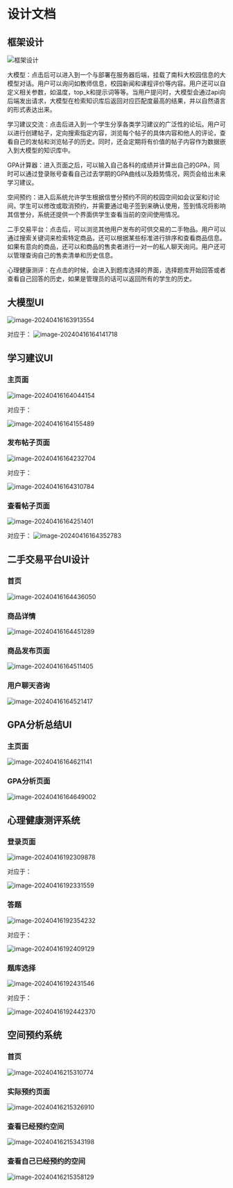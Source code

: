 # 设计文档

## 框架设计

![框架设计](C:\Users\Lenovo\Desktop\框架设计.png)

大模型：点击后可以进入到一个与部署在服务器后端，挂载了南科大校园信息的大模型对话。用户可以询问如教师信息，校园新闻和课程评价等内容。用户还可以自定义相关参数，如温度，top_k和提示词等等。当用户提问时，大模型会通过api向后端发出请求，大模型在检索知识库后返回对应匹配度最高的结果，并以自然语言的形式表达出来。

学习建议交流：点击后进入到一个学生分享各类学习建议的广泛性的论坛。用户可以进行创建帖子，定向搜索指定内容，浏览每个帖子的具体内容和他人的评论，查看自己的发帖和浏览帖子的历史。同时，还会定期将有价值的帖子内容作为数据嵌入到大模型的知识库中。

GPA计算器：进入页面之后，可以输入自己各科的成绩并计算出自己的GPA，同时可以通过登录账号查看自己过去学期的GPA曲线以及趋势情况，网页会给出未来学习建议。

空间预约：进入后系统允许学生根据信誉分预约不同的校园空间如会议室和讨论间，学生可以修改或取消预约，并需要通过电子签到来确认使用，签到情况将影响其信誉分，系统还提供一个界面供学生查看当前的空间使用情况。

二手交易平台：点击后，可以浏览其他用户发布的可供交易的二手物品。用户可以通过搜索关键词来检索特定商品，还可以根据某些标准进行排序和查看商品信息。如果有意向的商品，还可以和商品的售卖者进行一对一的私人聊天询问。用户还可以管理查询自己的售卖清单和历史信息。

心理健康测评：在点击的时候，会进入到题库选择的界面，选择题库开始回答或者查看自己回答的历史，如果是管理员的话可以返回所有的学生的历史。

## 大模型UI

![image-20240416163913554](C:\Users\Lenovo\AppData\Roaming\Typora\typora-user-images\image-20240416163913554.png)

对应于：
![image-20240416164141718](C:\Users\Lenovo\AppData\Roaming\Typora\typora-user-images\image-20240416164141718.png)



## 学习建议UI

### 主页面

![image-20240416164044154](C:\Users\Lenovo\AppData\Roaming\Typora\typora-user-images\image-20240416164044154.png)

对应于：

![image-20240416164155489](C:\Users\Lenovo\AppData\Roaming\Typora\typora-user-images\image-20240416164155489.png)

### 发布帖子页面

![image-20240416164232704](C:\Users\Lenovo\AppData\Roaming\Typora\typora-user-images\image-20240416164232704.png)

对应于：

![image-20240416164310784](C:\Users\Lenovo\AppData\Roaming\Typora\typora-user-images\image-20240416164310784.png)



### 查看帖子页面

![image-20240416164251401](C:\Users\Lenovo\AppData\Roaming\Typora\typora-user-images\image-20240416164251401.png)

对应于：
![image-20240416164352783](C:\Users\Lenovo\AppData\Roaming\Typora\typora-user-images\image-20240416164352783.png)



## 二手交易平台UI设计

### 首页

![image-20240416164436050](C:\Users\Lenovo\AppData\Roaming\Typora\typora-user-images\image-20240416164436050.png)



### 商品详情

![image-20240416164451289](C:\Users\Lenovo\AppData\Roaming\Typora\typora-user-images\image-20240416164451289.png)



### 商品发布页面

![image-20240416164511405](C:\Users\Lenovo\AppData\Roaming\Typora\typora-user-images\image-20240416164511405.png)





### 用户聊天咨询

![image-20240416164521417](C:\Users\Lenovo\AppData\Roaming\Typora\typora-user-images\image-20240416164521417.png)



## GPA分析总结UI

### 主页面

![image-20240416164621141](C:\Users\Lenovo\AppData\Roaming\Typora\typora-user-images\image-20240416164621141.png)

### GPA分析页面

![image-20240416164649002](C:\Users\Lenovo\AppData\Roaming\Typora\typora-user-images\image-20240416164649002.png)

## 心理健康测评系统

### 登录页面

![image-20240416192309878](C:\Users\Lenovo\AppData\Roaming\Typora\typora-user-images\image-20240416192309878.png)

对应于：

![image-20240416192331559](C:\Users\Lenovo\AppData\Roaming\Typora\typora-user-images\image-20240416192331559.png)



### 答题

![image-20240416192354232](C:\Users\Lenovo\AppData\Roaming\Typora\typora-user-images\image-20240416192354232.png)

对应于：

![image-20240416192409129](C:\Users\Lenovo\AppData\Roaming\Typora\typora-user-images\image-20240416192409129.png)



### 题库选择

![image-20240416192431546](C:\Users\Lenovo\AppData\Roaming\Typora\typora-user-images\image-20240416192431546.png)

对应于：

![image-20240416192442370](C:\Users\Lenovo\AppData\Roaming\Typora\typora-user-images\image-20240416192442370.png)



## 空间预约系统

### 首页

![image-20240416215310774](C:\Users\Lenovo\AppData\Roaming\Typora\typora-user-images\image-20240416215310774.png)



### 实际预约页面

![image-20240416215326910](C:\Users\Lenovo\AppData\Roaming\Typora\typora-user-images\image-20240416215326910.png)



### 查看已经预约空间

![image-20240416215343198](C:\Users\Lenovo\AppData\Roaming\Typora\typora-user-images\image-20240416215343198.png)



### 查看自己已经预约的空间

![image-20240416215358129](C:\Users\Lenovo\AppData\Roaming\Typora\typora-user-images\image-20240416215358129.png)
